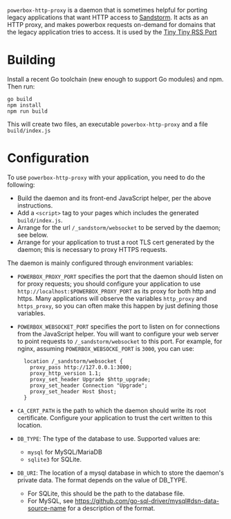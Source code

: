 `powerbox-http-proxy` is a daemon that is sometimes helpful for
porting legacy applications that want HTTP access to [Sandstorm][1]. It
acts as an HTTP proxy, and makes powerbox requests on-demand for domains
that the legacy application tries to access. It is used by the [Tiny
Tiny RSS Port](https://github.com/zenhack/ttrss-sandstorm)

# Building

Install a recent Go toolchain (new enough to support Go modules) and
npm. Then run:

```
go build
npm install
npm run build
```

This will create two files, an executable `powerbox-http-proxy` and a
file `build/index.js`

# Configuration

To use `powerbox-http-proxy` with your application, you need to do the
following:

- Build the daemon and its front-end JavaScript helper, per the above
  instructions.
- Add a `<script>` tag to your pages which includes the generated
  `build/index.js`.
- Arrange for the url `/_sandstorm/websocket` to be served by the
  daemon; see below.
- Arrange for your application to trust a root TLS cert generated by
  the daemon; this is necessary to proxy HTTPS requests.

The daemon is mainly configured through environment variables:

- `POWERBOX_PROXY_PORT` specifies the port that the daemon should listen
  on for proxy requests; you should configure your application to use
  `http://localhost:$POWERBOX_PROXY_PORT` as its proxy for both http
  and https. Many applications will observe the variables `http_proxy`
  and `https_proxy`, so you can often make this happen by just defining
  those variables.
- `POWERBOX_WEBSOCKET_PORT` specifies the port to listen on for connections
  from the JavaScript helper. You will want to configure your web server
  to point requests to `/_sandstorm/websocket` to this port. For example,
  for nginx, assuming `POWERBOX_WEBSOCKE_PORT` is `3000`, you can use:  

        location /_sandstorm/websocket {
          proxy_pass http://127.0.0.1:3000;
          proxy_http_version 1.1;
          proxy_set_header Upgrade $http_upgrade;
          proxy_set_header Connection "Upgrade";
          proxy_set_header Host $host;
        }        
        
- `CA_CERT_PATH` is the path to which the daemon should write its root
  certificate. Configure your application to trust the cert written
  to this location.
- `DB_TYPE`: The type of the database to use. Supported values are:
   - `mysql` for MySQL/MariaDB
   - `sqlite3` for SQLite.
- `DB_URI`: The location of a mysql database in which to store the
  daemon's private data. The format depends on the value of DB_TYPE.
  - For SQLite, this should be the path to the database file.
  - For MySQL, see
    <https://github.com/go-sql-driver/mysql#dsn-data-source-name> for
    a description of the format.

[1]: https://sandstorm.io
